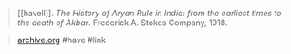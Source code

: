 > [[havell]]. *The History of Aryan Rule in India: from the earliest times to the death of Akbar*. Frederick A. Stokes Company, 1918.

> [archive.org](https://archive.org/details/in.gov.ignca.2865) #have #link